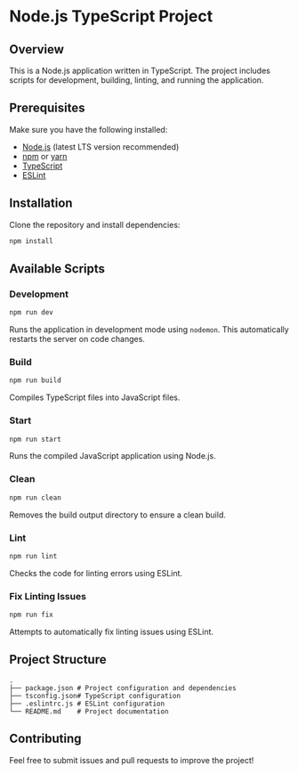 # Node.js TypeScript Project

## Overview
This is a Node.js application written in TypeScript. The project includes scripts for development, building, linting, and running the application.

## Prerequisites
Make sure you have the following installed:
- [Node.js](https://nodejs.org/) (latest LTS version recommended)
- [npm](https://www.npmjs.com/) or [yarn](https://yarnpkg.com/)
- [TypeScript](https://www.typescriptlang.org/)
- [ESLint](https://eslint.org/)

## Installation

Clone the repository and install dependencies:

```sh
npm install
```

## Available Scripts

### Development
```sh
npm run dev
```
Runs the application in development mode using `nodemon`. This automatically restarts the server on code changes.

### Build
```sh
npm run build
```
Compiles TypeScript files into JavaScript files.

### Start
```sh
npm run start
```
Runs the compiled JavaScript application using Node.js.

### Clean
```sh
npm run clean
```
Removes the build output directory to ensure a clean build.

### Lint
```sh
npm run lint
```
Checks the code for linting errors using ESLint.

### Fix Linting Issues
```sh
npm run fix
```
Attempts to automatically fix linting issues using ESLint.

## Project Structure
```
.
├── package.json # Project configuration and dependencies
├── tsconfig.json# TypeScript configuration
├── .eslintrc.js # ESLint configuration
└── README.md    # Project documentation
```

## Contributing
Feel free to submit issues and pull requests to improve the project!


